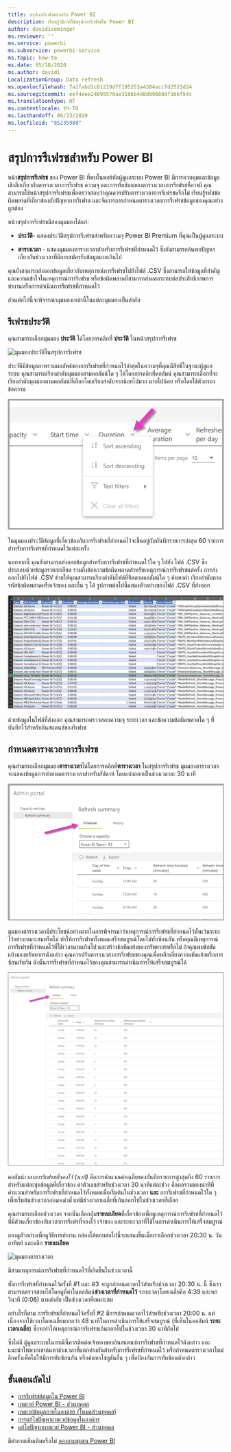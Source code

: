 ```yaml
---
title: สรุปการรีเฟรชสำหรับ Power BI
description: เรียนรู้วิธีการใช้สรุปการรีเฟรชใน Power BI
author: davidiseminger
ms.reviewer: ''
ms.service: powerbi
ms.subservice: powerbi-service
ms.topic: how-to
ms.date: 05/18/2020
ms.author: davidi
LocalizationGroup: Data refresh
ms.openlocfilehash: 7a1fabd1c61219d7f195253a4384accfd2521d24
ms.sourcegitcommit: eef4eee24695570ae3186b4d8d99660df16bf54c
ms.translationtype: HT
ms.contentlocale: th-TH
ms.lasthandoff: 06/23/2020
ms.locfileid: "85235988"
---
```

# <a name="refresh-summaries-for-power-bi"></a>สรุปการรีเฟรชสำหรับ Power BI

หน้า**สรุปการรีเฟรช** ของ Power BI ที่พบในพอร์ทัลผู้ดูแลระบบ Power BI มีการควบคุมและข้อมูลเชิงลึกเกี่ยวกับตารางเวลาการรีเฟรช ความจุ และการทับซ้อนของตารางเวลาการรีเฟรชที่อาจมี คุณสามารถใช้หน้าสรุปการรีเฟรชเพื่อตรวจสอบว่าคุณควรปรับตารางเวลาการรีเฟรชหรือไม่ เรียนรู้รหัสข้อผิดพลาดที่เกี่ยวข้องกับปัญหาการรีเฟรช และจัดการการกำหนดตารางเวลาการรีเฟรชข้อมูลของคุณอย่างถูกต้อง 

หน้าสรุปการรีเฟรชมีสองมุมมองได้แก่:

* **ประวัติ**- แสดงประวัติสรุปการรีเฟรชสำหรับความจุ Power BI Premium ที่คุณเป็นผู้ดูแลระบบ

* **ตารางเวลา** - แสดงมุมมองตารางเวลาสำหรับการรีเฟรชที่กำหนดไว้ ซึ่งยังสามารถค้นพบปัญหาเกี่ยวกับช่วงเวลาที่มีการสมัครรับข้อมูลมากเกินไป

คุณยังสามารถส่งออกข้อมูลเกี่ยวกับเหตุการณ์การรีเฟรชไปยังไฟล์ .CSV ซึ่งสามารถให้ข้อมูลที่สำคัญและความเข้าใจในเหตุการณ์การรีเฟรช หรือข้อผิดพลาดที่สามารถส่งผลกระทบต่อประสิทธิภาพการทำงานหรือการดำเนินการรีเฟรชที่กำหนดไว้

ส่วนต่อไปนี้จะพิจารณามุมมองเหล่านี้ในแต่ละมุมมองเป็นลำดับ 

## <a name="refresh-history"></a>รีเฟรชประวัติ

คุณสามารถเลือกมุมมอง **ประวัติ** ได้โดยการคลิกที่ **ประวัติ** ในหน้าสรุปการรีเฟรช

![มุมมองประวัติในสรุปการรีเฟรช](media/refresh-summaries/refresh-summaries-01a.jpg)

ประวัติมีข้อมูลภาพรวมผลลัพธ์ของการรีเฟรชที่กำหนดไว้ล่าสุดในความจุที่คุณมีสิทธิ์ในฐานะผู้ดูแลระบบ คุณสามารถเรียงลำดับมุมมองตามคอลัมน์ใด ๆ ได้โดยการคลิกที่คอลัมน์ คุณสามารถเลือกที่จะเรียงลำดับมุมมองตามคอลัมน์ที่เลือกโดยเรียงลำดับจากน้อยไปมาก มากไปน้อย หรือโดยใช้ตัวกรองข้อความ

![เรียงลำดับมุมมองประวัติ](media/refresh-summaries/refresh-summaries-01b.jpg)

ในมุมมองประวัติข้อมูลที่เกี่ยวข้องกับการรีเฟรชที่กำหนดไว้จะขึ้นอยู่กับบันทึกรายการล่าสุด 60 รายการสำหรับการรีเฟรชที่กำหนดไว้แต่ละครั้ง

นอกจากนี้ คุณยังสามารถส่งออกข้อมูลสำหรับการรีเฟรชที่กำหนดไว้ใด ๆ ไปยัง ไฟล์ .CSV ซึ่งประกอบด้วยข้อมูลรายละเอียด รวมถึงข้อความข้อผิดพลาดสำหรับเหตุการณ์การรีเฟรชแต่ครั้ง การส่งออกไปยังไฟล์ .CSV ช่วยให้คุณสามารถเรียงลำดับไฟล์ที่ยึดตามคอลัมน์ใด ๆ ค้นหาคำ เรียงลำดับตามรหัสข้อผิดพลาดหรือเจ้าของ และอื่น ๆ ได้ รูปภาพต่อไปนี้แสดงตัวอย่างของไฟล์ .CSV ที่ส่งออก 

![ส่งออกข้อมูลเกี่ยวกับการรีเฟรช](media/refresh-summaries/refresh-summaries-05.jpg)

ด้วยข้อมูลในไฟล์ที่ส่งออก คุณสามารถตรวจสอบความจุ ระยะเวลา และข้อความข้อผิดพลาดใด ๆ ที่บันทึกไว้สำหรับอินสแตนซ์ของรีเฟรช 


## <a name="refresh-schedule"></a>กำหนดตารางเวลาการรีเฟรช

คุณสามารถเลือกมุมมอง**ตารางเวลา**ได้โดยการคลิกที่**ตารางเวลา** ในสรุปการรีเฟรช มุมมองตารางเวลาจะแสดงข้อมูลการกำหนดตารางเวลาสำหรับสัปดาห์ โดยแบ่งออกเป็นช่วงเวลาละ 30 นาที 

![มุมมองตารางเวลา](media/refresh-summaries/refresh-summaries-02a.jpg)

มุมมองตารางเวลามีประโยชน์อย่างมากในการพิจารณาว่าเหตุการณ์การรีเฟรชที่กำหนดไว้นั้นเว้นระยะไว้อย่างเหมาะสมหรือไม่ ทำให้การรีเฟรชทั้งหมดเสร็จสมบูรณ์โดยไม่ทับซ้อนกัน หรือคุณมีเหตุการณ์การรีเฟรชที่กำหนดไว้ที่ใช้เวลานานเกินไป และสร้างข้อขัดแย้งของทรัพยากรหรือไม่ ถ้าคุณพบข้อขัดแย้งของทรัพยากรดังกล่าว คุณควรปรับตารางเวลาการรีเฟรชของคุณเพื่อหลีกเลี่ยงความขัดแย้งหรือการซ้อนทับกัน ดังนั้นการรีเฟรชที่กำหนดไว้ของคุณสามารถดำเนินการให้เสร็จสมบูรณ์ได้ 

![มุมมองตารางเวลา](media/refresh-summaries/refresh-summaries-02.jpg)

คอลัมน์*เวลาการรีเฟรชที่จองไว้ (นาที)*  คือการคำนวณค่าเฉลี่ยของบันทึกรายการสูงสุดถึง 60 รายการสำหรับแต่ละชุดข้อมูลที่เกี่ยวข้อง ค่าตัวเลขสำหรับช่วงเวลา 30 นาทีแต่ละช่วง คือผลรวมของนาทีที่คำนวณสำหรับการรีเฟรชที่กำหนดไว้ทั้งหมดเพื่อเริ่มต้นในช่วงเวลา **และ** การรีเฟรชที่กำหนดไว้ใด ๆ เพื่อเริ่มต้นช่วงเวลา*ก่อนหน้านี้* แต่มีช่วงเวลาเฉลี่ยที่เกินออกไปในช่วงเวลาที่เลือก

คุณสามารถเลือกช่วงเวลา จากนั้นเลือกปุ่ม**รายละเอียด**ที่เกี่ยวข้องเพื่อดูเหตุการณ์การรีเฟรชที่กำหนดไว้ที่มีส่วนเกี่ยวข้องกับเวลาการรีเฟรที่จองไว้ เจ้าของ และระยะเวลาที่ใช้ในการดำเนินการให้เสร็จสมบูรณ์

ลองดูตัวอย่างเพื่อดูวิธีการทำงาน กล่องโต้ตอบต่อไปนี้จะแสดงขึ้นเมื่อเราเลือกช่วงเวลา 20:30 น. วันอาทิตย์ และคลิก **รายละเอียด**

![มุมมองตารางเวลา](media/refresh-summaries/refresh-summaries-04.jpg)

มีสามเหตุการณ์การรีเฟรชที่กำหนดไว้ที่เกิดขึ้นในช่วงเวลานี้ 

ทั้งการรีเฟรชที่กำหนดไว้ครั้งที่ #1 และ #3 จะถูกกำหนดเวลาไว้สำหรับช่วงเวลา 20:30 น. นี้ ซึ่งเราสามารถตรวจสอบได้โดยดูที่ค่าในคอลัมน์**ช่วงเวลาที่กำหนดไว้** ระยะเวลาโดยเฉลี่ยคือ 4:39 และหกวินาที (0:06) ตามลำดับ เป็นช่วงเวลาที่เหมาะสม

อย่างไรก็ตาม การรีเฟรชที่กำหนดไว้ครั้งที่ #2 มีการกำหนดเวลาไว้สำหรับช่วงเวลา 20:00 น. แต่เนื่องจากใช้เวลาโดยเฉลี่ยมากกว่า 48 นาทีในการดำเนินการให้เสร็จสมบูรณ์ (ที่เห็นในคอลัมน์ **ระยะเวลาเฉลี่ย**) ซึ่งจะทำให้เหตุการณ์การรีเฟรชเกินออกไปในช่วงเวลา 30 นาทีถัดไป 

ซึ่งไม่ดี ผู้ดูแลระบบในกรณีนี้ควรติดต่อเจ้าของของอินสแตนซ์การรีเฟรชที่กำหนดไว้ดังกล่าว และแนะนำให้พวกเขาค้นหาช่วงเวลาที่แตกต่างกันสำหรับการรีเฟรชที่กำหนดไว้ หรือกำหนดตารางเวลาใหม่อีกครั้งเพื่อไม่ให้มีการทับซ้อนกัน หรือค้นหาโซลูชันอื่น ๆ เพื่อป้องกันการทับซ้อนดังกล่าว 


## <a name="next-steps"></a>ขั้นตอนถัดไป

- [การรีเฟรชข้อมูลใน Power BI](refresh-data.md)  
- [เกตเวย์ Power BI - ส่วนบุคคล](service-gateway-personal-mode.md)  
- [เกตเวย์ข้อมูลภายในองค์กร (โหมดส่วนบุคคล)](service-gateway-onprem.md)  
- [การแก้ไขปัญหาเกตเวย์ข้อมูลในองค์กร](service-gateway-onprem-tshoot.md)  
- [แก้ไขปัญหาเกตเวย์ Power BI - ส่วนบุคคล](service-admin-troubleshooting-power-bi-personal-gateway.md)  

มีคำถามเพิ่มเติมหรือไม่ [ลองถามชุมชน Power BI](https://community.powerbi.com/)